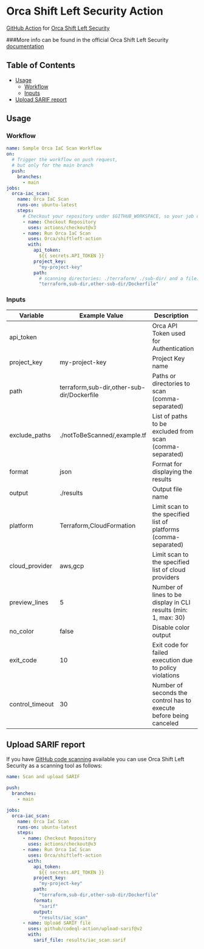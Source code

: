 # Orca Shift Left Security Action

[GitHub Action](https://github.com/features/actions)
for [Orca Shift Left Security](https://orca.security/solutions/shift-left-security/)

###More info can be found in the official Orca Shift Left Security<a href="https://docs.orcasecurity.io/v1/docs/shift-left-security"> documentation</a>



## Table of Contents

- [Usage](#usage)
    - [Workflow](#workflow)
    - [Inputs](#inputs)
- [Upload SARIF report](#sarif)

## Usage

### Workflow

```yaml
name: Sample Orca IaC Scan Workflow
on:
  # Trigger the workflow on push request,
  # but only for the main branch
  push:
    branches:
      - main
jobs:
  orca-iac_scan:
    name: Orca IaC Scan
    runs-on: ubuntu-latest
    steps:
      # Checkout your repository under $GITHUB_WORKSPACE, so your job can access it
      - name: Checkout Repository
        uses: actions/checkout@v3
      - name: Run Orca IaC Scan
        uses: Orca/shiftleft-action
        with:
          api_token:
            ${{ secrets.API_TOKEN }}
          project_key:
            "my-project-key"
          path:
            # scanning directories: ./terraform/ ./sub-dir/ and a file: ./Dockerfile
            "terraform,sub-dir,other-sub-dir/Dockerfile"
```

### Inputs

| Variable        | Example Value &nbsp;                                 | Description &nbsp;                                                 | Type    | Required | Default                       |
|-----------------|------------------------------------------------------|--------------------------------------------------------------------|---------|----------|-------------------------------|
| api_token       |  | Orca API Token used for Authentication                             | String  | Yes      | N/A                           |
| project_key     | my-project-key                                       | Project Key name                                                   | String  | Yes      | N/A                           |
| path            | terraform,sub-dir,other-sub-dir/Dockerfile           | Paths or directories to scan (comma-separated)                     | String  | Yes      | N/A                           |
| exclude_paths   | ./notToBeScanned/,example.tf                         | List of paths to be excluded from scan (comma-separated)           | String  | No       | N/A                           |
| format          | json                                                 | Format for displaying the results                                  | String  | No       | cli                           |
| output          | ./results                                            | Output file name                                                   | String  | No       | N/A                           |
| platform        | Terraform,CloudFormation                             | Limit scan to the specified list of platforms (comma-separated)    | String  | No       | All supported platforms       |
| cloud_provider  | aws,gcp                                              | Limit scan to the specified list of cloud providers                | String  | No       | All supported cloud providers |
| preview_lines   | 5                                                    | Number of lines to be display in CLI results (min: 1, max: 30)     | Integer | No       | 3                             |
| no_color        | false                                                | Disable color output                                               | Boolean | No       | false                         |
| exit_code       | 10                                                   | Exit code for failed execution due to policy violations            | Integer | No       | 3                             |
| control_timeout | 30                                                   | Number of seconds the control has to execute before being canceled | Integer | No       | 60                            |


## Upload SARIF report
If you have [GitHub code scanning](https://docs.github.com/en/github/finding-security-vulnerabilities-and-errors-in-your-code/about-code-scanning) available you can use Orca Shift Left Security as a scanning tool as follows:

```yaml
name: Scan and upload SARIF

push:
  branches:
    - main

jobs:
  orca-iac_scan:
    name: Orca IaC Scan
    runs-on: ubuntu-latest
    steps:
      - name: Checkout Repository
        uses: actions/checkout@v3
      - name: Run Orca IaC Scan
        uses: Orca/shiftleft-action
        with:
          api_token:
            ${{ secrets.API_TOKEN }}
          project_key:
            "my-project-key"
          path:
            "terraform,sub-dir,other-sub-dir/Dockerfile"
          format:
            "sarif"
          output:
            "results/iac_scan"
      - name: Upload SARIF file
        uses: github/codeql-action/upload-sarif@v2
        with:
          sarif_file: results/iac_scan.sarif
```
